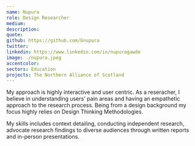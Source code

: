 ```yaml
---
name: Nupura
role: Design Researcher
medium:
description: 
quote: 
github: https://github.com/Gnupura
twitter:
linkedin: https://www.linkedin.com/in/nupuragawde
image: ./nupura.jpeg
accentcolor: 
sectors: Education
projects: The Northern Alliance of Scotland
---
```


My approach is highly interactive and user centric. As a reseracher, I believe in understanding users' pain areas and having an empathetic approach to the research process. Being from a design background my focus highly relies on Design Thinking Methodologies.

My skills includes context detailing, conducting independent research, advocate research findings to diverse audiences through written reports and in-person presentations. 